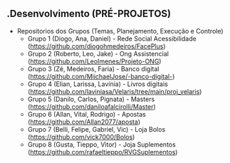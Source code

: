 .Desenvolvimento (PRÉ-PROJETOS)
------------
 - Repositorios dos Grupos (Temas, Planejamento, Execução e Controle)
	- Grupo 1 (Diogo, Ana, Daniel) - Rede Social Acessibilidade (https://github.com/diogohmedeiros/FacePlus)
	- Grupo 2 (Roberto, Leo, Jake) - Ong Assistencial (https://github.com/LeoImenes/Projeto-ONG)
	- Grupo 3 (Zé, Medeiros, Faria) - Banco digital (https://github.com/MiichaelJose/-banco-digital-)
	- Grupo 4 (Elian, Larissa, Lavínia) - Livros digitais (https://github.com/laviniasa/Velaris/tree/main/proj_velaris)
	- Grupo 5 (Danilo, Carlos, Pignata) - Masters (https://github.com/daniloafalcirolli/Master)
	- Grupo 6 (Allan, Vital, Rodrigo) - Apostas (https://github.com/Allan2077/aposta)
	- Grupo 7 (Belli, Felipe, Gabriel, Vic) - Loja Bolos (https://github.com/vick7000/Bolos)
	- Grupo 8 (Gusta, Tieppo, Vitor) - Joja Suplementos (https://github.com/rafaeltieppo/RVGSuplementos)



